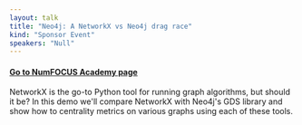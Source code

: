 ```yaml
---
layout: talk
title: "Neo4j: A NetworkX vs Neo4j drag race"
kind: "Sponsor Event"
speakers: "Null"
---
```


#### [Go to NumFOCUS Academy page](https://courses.numfocus.org/courses/course-v1:PyDataGlobal+PDG20-sponsors+2020/jump_to/block-v1:PyDataGlobal+PDG20-sponsors+2020+type@vertical+block@34c0628c482045efac94d945ad967dfb)

NetworkX is the go-to Python tool for running graph algorithms, but should it be? In this demo we'll compare NetworkX with Neo4j's GDS library and show how to centrality metrics on various graphs using each of these tools.

